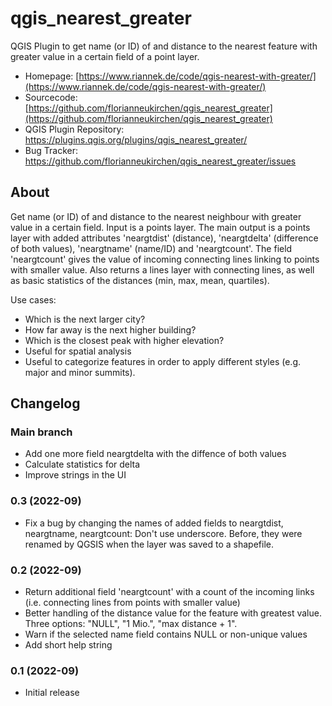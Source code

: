 # qgis_nearest_greater
QGIS Plugin to get name (or ID) of and distance to the nearest feature with greater value in a certain field of a point layer.

- Homepage: [https://www.riannek.de/code/qgis-nearest-with-greater/](https://www.riannek.de/code/qgis-nearest-with-greater/)
- Sourcecode: [https://github.com/florianneukirchen/qgis_nearest_greater](https://github.com/florianneukirchen/qgis_nearest_greater)
- QGIS Plugin Repository: https://plugins.qgis.org/plugins/qgis_nearest_greater/
- Bug Tracker: https://github.com/florianneukirchen/qgis_nearest_greater/issues


## About
Get name (or ID) of and distance to the nearest neighbour with greater value in a certain field. Input is a points layer. 
The main output is a points layer with added attributes 'neargtdist' (distance), 'neargtdelta' (difference of both values), 'neargtname' (name/ID) and 'neargtcount'. The field 'neargtcount' 
gives the value of incoming connecting lines linking to points with smaller value.
Also returns a lines layer with connecting lines, as well as basic statistics of the distances (min, max, mean, quartiles). 

Use cases: 
- Which is the next larger city? 
- How far away is the next higher building?
- Which is the closest peak with higher elevation? 
- Useful for spatial analysis 
- Useful to categorize features in order to apply different styles (e.g. major and minor summits). 

## Changelog

### Main branch
- Add one more field neargtdelta with the diffence of both values
- Calculate statistics for delta
- Improve strings in the UI

### 0.3 (2022-09)
- Fix a bug by changing the names of added fields to neargtdist, neargtname, neargtcount: Don't use underscore. Before, they were renamed by QGSIS when the layer was saved to a shapefile.

### 0.2 (2022-09)
- Return additional field 'neargtcount' with a count of the incoming links (i.e. connecting lines from points with smaller value)
- Better handling of the distance value for the feature with greatest value. Three options: "NULL", "1 Mio.", "max distance + 1".
- Warn if the selected name field contains NULL or non-unique values
- Add short help string

### 0.1 (2022-09)
- Initial release


